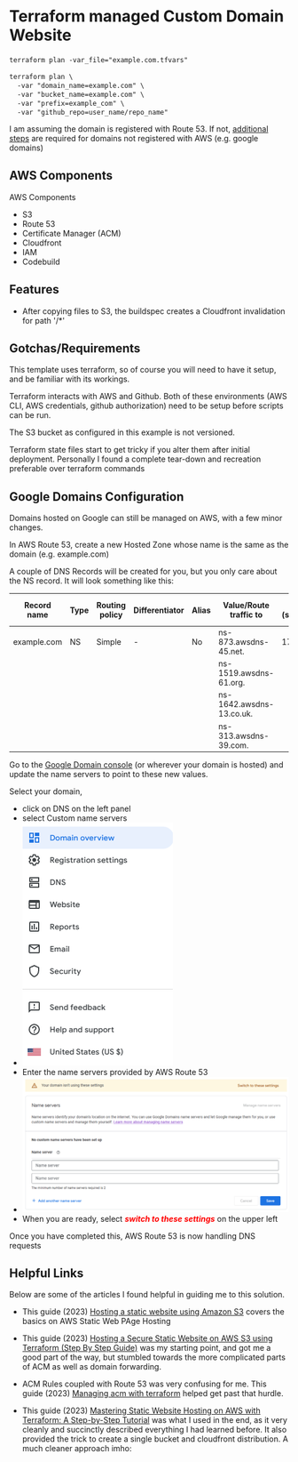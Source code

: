 # Terraform managed Custom Domain Website

```shell
terraform plan -var_file="example.com.tfvars"
```

```shell
terraform plan \
  -var "domain_name=example.com" \
  -var "bucket_name=example.com" \
  -var "prefix=example_com" \
  -var "github_repo=user_name/repo_name"
```

I am assuming the domain is registered with Route 53. If not, [additional steps](#google-domains-configuration) are required for domains not registered with AWS (e.g. google domains)  

## AWS Components

AWS Components 
* S3  
* Route 53
* Certificate Manager (ACM)
* Cloudfront
* IAM
* Codebuild

## Features
 
* After copying files to S3, the buildspec creates a Cloudfront invalidation for path '/*' 

## Gotchas/Requirements

This template uses terraform, so of course you will need to have it setup, and be familiar with its workings. 

Terraform interacts with AWS and Github. Both of these environments (AWS CLI, AWS credentials, github authorization) need to be setup before scripts can be run.  

The S3 bucket as configured in this example is not versioned.

Terraform state files start to get tricky if you alter them after initial deployment. Personally I found a complete tear-down and recreation preferable over terraform commands   

## Google Domains Configuration

Domains hosted on Google can still be managed on AWS, with a few minor changes.

In AWS Route 53, create a new Hosted Zone whose name is the same as the domain (e.g. example.com)

A couple of DNS Records will be created for you, but you only care about the NS record. It will look something like this:

| Record name | Type | Routing policy | Differentiator | Alias | Value/Route traffic to | TTL (seconds) | Health check ID | Evaluate target health | Record ID |
|-------------|------|----------------|----------------|-------|---|---------------|-----------------|------------------------|-----------|
| example.com | NS   | Simple         | -              | No    | ns-873.awsdns-45.net. | 172800        | -               | -                      | -         |
| |    |          |              |     | ns-1519.awsdns-61.org. |         |                |                       |         |
| |    |          |               |     | ns-1642.awsdns-13.co.uk. |         |                |                       |          |
| |    |          |               |     | ns-313.awsdns-39.com. |         |                |                       |          |

Go to the [Google Domain console](https://domains.google.com/registrar/) (or wherever your domain is hosted) and update the name servers to point to these new values.

Select your domain, 
* click on DNS on the left panel
* select Custom name servers 
* ![img.png](img.png)
* Enter the name servers provided by AWS Route 53 
* ![img_1.png](img_1.png)
* When you are ready, select <span style="color: red">**_switch to these settings_**</span> on the upper left

Once you have completed this, AWS Route 53 is now handling DNS requests

## Helpful Links

Below are some of the articles I found helpful in guiding me to this solution.

* This guide (2023) [Hosting a static website using Amazon S3](https://docs.aws.amazon.com/AmazonS3/latest/userguide/WebsiteHosting.html) covers the basics on AWS Static Web PAge Hosting

* This guide (2023) [Hosting a Secure Static Website on AWS S3 using Terraform (Step By Step Guide)](https://www.alexhyett.com/terraform-s3-static-website-hosting/) was my starting point, and got me a good part of the way, but stumbled towards the more complicated parts of ACM as well as domain forwarding.

* ACM Rules coupled with Route 53 was very confusing for me. This guide (2023) [Managing acm with terraform](https://headforthe.cloud/article/managing-acm-with-terraform/) helped get past that hurdle.

* This guide (2023) [Mastering Static Website Hosting on AWS with Terraform: A Step-by-Step Tutorial](https://medium.com/@walid.karray/mastering-static-website-hosting-on-aws-with-terraform-a-step-by-step-tutorial-5401ccd2f4fb) was what I used in the end, as it very cleanly and succinctly described everything I had learned before. It also provided the trick to create a single bucket and cloudfront distribution. A much cleaner approach imho:  
